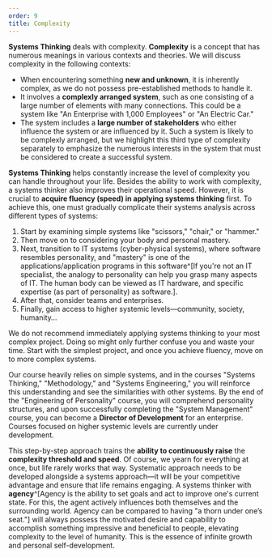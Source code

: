 ```yaml
---
order: 9
title: Complexity
---
```


**Systems Thinking** deals with complexity. **Complexity** is a concept that has numerous meanings in various contexts and theories. We will discuss complexity in the following contexts:

* When encountering something **new and unknown**, it is inherently complex, as we do not possess pre-established methods to handle it.
* It involves a **complexly arranged system**, such as one consisting of a large number of elements with many connections. This could be a system like "An Enterprise with 1,000 Employees" or "An Electric Car."
* The system includes a **large number of stakeholders** who either influence the system or are influenced by it. Such a system is likely to be complexly arranged, but we highlight this third type of complexity separately to emphasize the numerous interests in the system that must be considered to create a successful system.

**Systems Thinking** helps constantly increase the level of complexity you can handle throughout your life. Besides the ability to work with complexity, a systems thinker also improves their operational speed. However, it is crucial to **acquire fluency (speed) in applying systems thinking** first. To achieve this, one must gradually complicate their systems analysis across different types of systems:

1. Start by examining simple systems like "scissors," "chair," or "hammer."
2. Then move on to considering your body and personal mastery.
3. Next, transition to IT systems (cyber-physical systems), where software resembles personality, and "mastery" is one of the applications/application programs in this software^[If you're not an IT specialist, the analogy to personality can help you grasp many aspects of IT. The human body can be viewed as IT hardware, and specific expertise (as part of personality) as software.].
4. After that, consider teams and enterprises.
5. Finally, gain access to higher systemic levels—community, society, humanity…

We do not recommend immediately applying systems thinking to your most complex project. Doing so might only further confuse you and waste your time. Start with the simplest project, and once you achieve fluency, move on to more complex systems.

Our course heavily relies on simple systems, and in the courses "Systems Thinking," "Methodology," and "Systems Engineering," you will reinforce this understanding and see the similarities with other systems. By the end of the "Engineering of Personality" course, you will comprehend personality structures, and upon successfully completing the "System Management" course, you can become a **Director of Development** for an enterprise. Courses focused on higher systemic levels are currently under development.

This step-by-step approach trains the **ability to continuously raise** the **complexity threshold and speed**. Of course, we yearn for everything at once, but life rarely works that way. Systematic approach needs to be developed alongside a systems approach—it will be your competitive advantage and ensure that life remains engaging. A systems thinker with **agency**^[Agency is the ability to set goals and act to improve one's current state. For this, the agent actively influences both themselves and the surrounding world. Agency can be compared to having "a thorn under one’s seat."] will always possess the motivated desire and capability to accomplish something impressive and beneficial to people, elevating complexity to the level of humanity. This is the essence of infinite growth and personal self-development.